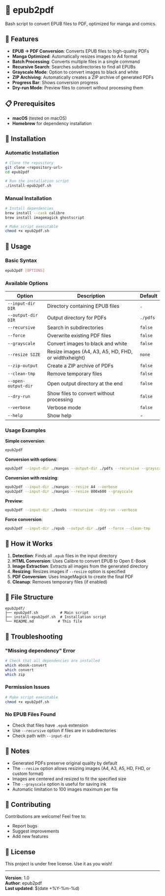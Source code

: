 # 📘 epub2pdf

Bash script to convert EPUB files to PDF, optimized for manga and comics.

## 🎯 Features

- **EPUB → PDF Conversion**: Converts EPUB files to high-quality PDFs
- **Manga Optimized**: Automatically resizes images to A4 format
- **Batch Processing**: Converts multiple files in a single command
- **Recursive Search**: Searches subdirectories to find all EPUBs
- **Grayscale Mode**: Option to convert images to black and white
- **ZIP Archiving**: Automatically creates a ZIP archive of generated PDFs
- **Progress Bar**: Shows conversion progress
- **Dry-run Mode**: Preview files to convert without processing them

## 📋 Prerequisites

- **macOS** (tested on macOS)
- **Homebrew** for dependency installation

## 🚀 Installation

### Automatic Installation

```bash
# Clone the repository
git clone <repository-url>
cd epub2pdf

# Run the installation script
./install-epub2pdf.sh
```

### Manual Installation

```bash
# Install dependencies
brew install --cask calibre
brew install imagemagick ghostscript

# Make script executable
chmod +x epub2pdf.sh
```

## 📖 Usage

### Basic Syntax

```bash
epub2pdf [OPTIONS]
```

### Available Options

| Option | Description | Default |
|--------|-------------|---------|
| `--input-dir DIR` | Directory containing EPUB files | `.` |
| `--output-dir DIR` | Output directory for PDFs | `./pdfs` |
| `--recursive` | Search in subdirectories | `false` |
| `--force` | Overwrite existing PDF files | `false` |
| `--grayscale` | Convert images to black and white | `false` |
| `--resize SIZE` | Resize images (A4, A3, A5, HD, FHD, or widthxheight) | `none` |
| `--zip-output` | Create a ZIP archive of PDFs | `false` |
| `--clean-tmp` | Remove temporary files | `false` |
| `--open-output-dir` | Open output directory at the end | `false` |
| `--dry-run` | Show files to convert without processing | `false` |
| `--verbose` | Verbose mode | `false` |
| `--help` | Show help | - |

### Usage Examples

**Simple conversion**:
```bash
epub2pdf
```

**Conversion with options**:
```bash
epub2pdf --input-dir ./mangas --output-dir ./pdfs --recursive --grayscale --zip-output
```

**Conversion with resizing**:
```bash
epub2pdf --input-dir ./mangas --resize A4 --verbose
epub2pdf --input-dir ./mangas --resize 800x600 --grayscale
```

**Preview**:
```bash
epub2pdf --input-dir ./books --recursive --dry-run --verbose
```

**Force conversion**:
```bash
epub2pdf --input-dir ./epub --output-dir ./pdf --force --clean-tmp
```

## 🔧 How it Works

1. **Detection**: Finds all `.epub` files in the input directory
2. **HTML Conversion**: Uses Calibre to convert EPUB to Open E-Book
3. **Image Extraction**: Extracts all images from the generated directory
4. **Resizing**: Resizes images if `--resize` option is specified
5. **PDF Conversion**: Uses ImageMagick to create the final PDF
6. **Cleanup**: Removes temporary files (if enabled)

## 📁 File Structure

```
epub2pdf/
├── epub2pdf.sh          # Main script
├── install-epub2pdf.sh  # Installation script
└── README.md           # This file
```

## 🐛 Troubleshooting

### "Missing dependency" Error
```bash
# Check that all dependencies are installed
which ebook-convert
which convert
which zip
```

### Permission Issues
```bash
# Make script executable
chmod +x epub2pdf.sh
```

### No EPUB Files Found
- Check that files have `.epub` extension
- Use `--recursive` option if files are in subdirectories
- Check path with `--input-dir`

## 📝 Notes

- Generated PDFs preserve original quality by default
- The `--resize` option allows resizing images (A4, A3, A5, HD, FHD, or custom format)
- Images are centered and resized to fit the specified size
- The `--grayscale` option is useful for saving ink
- Automatic limitation to 100 images maximum per file

## 🤝 Contributing

Contributions are welcome! Feel free to:
- Report bugs
- Suggest improvements
- Add new features

## 📄 License

This project is under free license. Use it as you wish!

---

**Version**: 1.0  
**Author**: epub2pdf  
**Last updated**: $(date +%Y-%m-%d) 